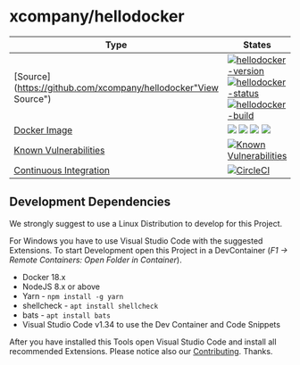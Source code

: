 # xcompany/hellodocker

| Type | States |
|---|---|
| [Source](https://github.com/xcompany/hellodocker"View Source") | [![hellodocker-version](https://img.shields.io/badge/Version-0.1.0-brightgreen.svg?style=flat)](https://github.com/xcompany/hellodocker) [![hellodocker-status](https://img.shields.io/badge/Status-development%201-brightgreen.svg?style=flat)](https://github.com/xcompany/hellodocker/releases) [![hellodocker-build](https://img.shields.io/badge/Builds-0-brightgreen.svg?style=flat)](https://github.com/xcompany/hellodocker) |
| [Docker Image](https://cloud.docker.com/u/xcompany/repository/docker/xcompany "Show Image on Docker Hub") | [![](https://images.microbadger.com/badges/image/xcompany/hellodocker.svg)](https://microbadger.com/images/xcompany/hellodocker "Get your own image badge on microbadger.com") [![](https://images.microbadger.com/badges/version/xcompany/xbuild.svg)](https://microbadger.com/images/xcompany/hellodocker "Get your own version badge on microbadger.com") [![](https://images.microbadger.com/badges/commit/xcompany/xbuild.svg)](https://microbadger.com/images/xcompany/hellodocker "Get your own commit badge on microbadger.com") [![](https://images.microbadger.com/badges/license/xcompany/hellodocker.svg)](https://microbadger.com/images/xcompany/hellodocker "Get your own license badge on microbadger.com") |
| [Known Vulnerabilities](https://snyk.io//test/github/xcompany/hellodocker "View Security Status") |[![Known Vulnerabilities](https://snyk.io//test/github/xcompany/hellodocker/badge.svg?targetFile=package.json)](https://snyk.io//test/github/xcompany/hellodocker?targetFile=package.json) |
| [Continuous Integration](https://circleci.com/gh/xcompany/hellodocker/tree/master "View Build Status") | [![CircleCI](https://circleci.com/gh/xcompany/hellodocker/tree/master.svg?style=svg)](https://circleci.com/gh/xcompany/hellodocker/tree/master) |


## Development Dependencies

We strongly suggest to use a Linux Distribution to develop for this Project.

For Windows you have to use Visual Studio Code with the suggested Extensions. To start Development open this Project in a DevContainer (*F1 -> Remote Containers: Open Folder in Container*).

- Docker 18.x
- NodeJS 8.x or above
- Yarn - `npm install -g yarn`
- shellcheck - `apt install shellcheck`
- bats - `apt install bats`
- Visual Studio Code v1.34 to use the Dev Container and Code Snippets

After you have installed this Tools open Visual Studio Code and install all recommended Extensions. Please notice also our [Contributing](CONTRIBUTING.md). Thanks.


